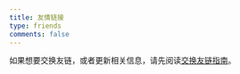 ```yaml
---
title: 友情链接
type: friends
comments: false
---
```


如果想要交换友链，或者更新相关信息，请先阅读[交换友链指南](guide/)。

<div class="link-grid friends"></div>
